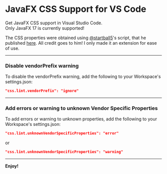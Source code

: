 # JavaFX CSS Support for VS Code

Get JavaFX CSS support in Visual Studio Code.  
Only JavaFX 17 is currently supported!

The CSS properties were obtained using [@startball5](https://github.com/starball5)'s script, that he published [here](https://stackoverflow.com/a/75946319).
All credit goes to him! I only made it an extension for ease of use.

---

### Disable vendorPrefix warning

To disable the vendorPrefix warning, add the following to your Workspace's settings.json:

```json
"css.lint.vendorPrefix": "ignore"
```

---

### Add errors or warning to unknown Vendor Specific Properties

To add errors or warning to unknown properties, add the following to your Workspace's settings.json:

```json
"css.lint.unknownVendorSpecificProperties": "error"
```
or  
```json
"css.lint.unknownVendorSpecificProperties": "warning"
```

---

**Enjoy!**
